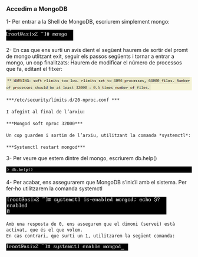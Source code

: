 ### Accedim a MongoDB

1-	Per entrar a la Shell de MongoDB, escriurem simplement mongo:

![](https://github.com/joelalcaraz/BBDD/blob/master/ImatgesMongo/9.png)

2-	En cas que ens surti un avis dient el següent haurem de sortir del promt de mongo utlitzant exit, seguir els passos següents i tornar a entrar a mongo, un cop finalitzats:
    Haurem de modificar el número de processos que fa, editant el fitxer: 
    
![](https://github.com/joelalcaraz/BBDD/blob/master/ImatgesMongo/10.png)
    
    ***/etc/security/límits.d/20-nproc.conf ***
    
    I afegint al final de l’arxiu:
    
    ***Mongod soft nproc 32000***
    
    Un cop guardem i sortim de l’arxiu, utilitzant la comanda *systemctl*:
    
    ***Systemctl restart mongod***
    
3-	Per veure que estem dintre del mongo, escriurem db.help()

![](https://github.com/joelalcaraz/BBDD/blob/master/ImatgesMongo/11.png)

4-	Per acabar, ens assegurarem que  MongoDB s’inicïi amb el sistema. Per fer-ho utilitzarem la comanda systemctl


![](https://github.com/joelalcaraz/BBDD/blob/master/ImatgesMongo/12.png)


    Amb una resposta de 0, ens assegurem que el dimoni (servei) està activat, que és el que volem.
    En cas contrari, que surti un 1, utilitzarem la següent comanda:
    
    
![](https://github.com/joelalcaraz/BBDD/blob/master/ImatgesMongo/13.png)

    
    
